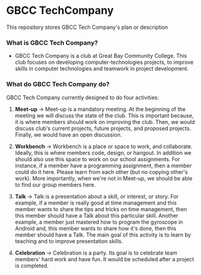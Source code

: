 # GBCC TechCompany
This repository stores GBCC Tech Company's plan or description


### What is GBCC Tech Company?
- GBCC Tech Company is a club at Great Bay Community College. This club focuses on developing computer-technologies projects, to improve skills in computer technologies and teamwork in project development.  


### What do GBCC Tech Company do?

GBCC Tech Company currently designed to do four activities:

1. **Meet-up**
  -> Meet-up is a mandatory meeting. At the beginning of the meeting we will discuss the state of the club. This is important because, it is where members should work on improving the club. Then, we would discuss club's current projects, future projects, and proposed projects. Finally, we would have an open discussion.  

2. **Workbench**
	-> Workbench is a place or space to work, and collaborate. Ideally, this is where members code, design, or hangout. In addition we should also use this space to work on our school assignments. For instance, if a member have a programming assignment, then a member could do it here. Please learn from each other (but no copying other's work). More importantly, when we're not in Meet-up, we should be able to find our group members here.

3. **Talk**
	-> Talk is a presentation about a skill, or interest, or story. For example, if a member is really good at time management and this member wants to share the tips and tricks on time management, then this member should have a Talk about this particular skill. Another example, a member just mastered how to program the gyroscope in Android and, this member wants to share how it's done, then this member should have a Talk. The main goal of this activity is to learn by teaching and to improve presentation skills.

4. **Celebration**
	-> Celebration is a party. Its goal is to celebrate team members' hard work and have fun. It would be scheduled after a project is completed.
